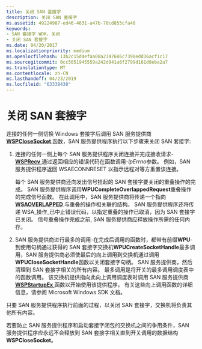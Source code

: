 ```yaml
---
title: 关闭 SAN 套接字
description: 关闭 SAN 套接字
ms.assetid: 49224987-ed46-4631-a47b-70cd855cfa40
keywords:
- SAN 套接字 WDK，关闭
- 关闭 SAN 套接字
ms.date: 04/20/2017
ms.localizationpriority: medium
ms.openlocfilehash: 13b2c15d4efaa08a2347686c7390edd36acf1c17
ms.sourcegitcommit: 0cc5051945559a242d941a6f2799d161d8eba2a7
ms.translationtype: MT
ms.contentlocale: zh-CN
ms.lasthandoff: 04/23/2019
ms.locfileid: "63338438"
---
```

# <a name="closing-a-san-socket"></a>关闭 SAN 套接字





连接的任何一侧切换 Windows 套接字后调用 SAN 服务提供商[ **WSPCloseSocket** ](https://msdn.microsoft.com/library/windows/hardware/ff566273)函数，SAN 服务提供程序执行以下步骤来关闭 SAN 套接字:

1.  连接的任何一侧上每个 SAN 服务提供程序关闭连接并完成接收请求- [ **WSPRecv** ](https://msdn.microsoft.com/library/windows/hardware/ff566309)通过返回相应的错误代码在函数调用-*lpErrno*参数。 例如，SAN 服务提供程序返回 WSAECONNRESET 以指示远程对等方重置该连接。

    每个 SAN 服务提供商还向发出信号挂起的 SAN 套接字要关闭的重叠操作的完成。 SAN 服务提供程序调用**WPUCompleteOverlappedRequest**重叠操作的完成信号函数。 在此调用中，SAN 服务提供商将传递一个指向[ **WSAOVERLAPPED** ](https://msdn.microsoft.com/library/windows/hardware/ff565952)与重叠的操作相关联的结构。 SAN 服务提供程序还将传递 WSA\_操作\_已中止错误代码，以指定重叠的操作已取消，因为 SAN 套接字已关闭。 信号重叠操作完成之前, SAN 服务提供商应释放操作所需的任何内存。

2.  SAN 服务提供商进行最多的调用-在完成后调用的函数时，都带有前缀**WPU**-到使用句柄通过获得的 SAN 套接字交换机**WPUCreateSocketHandle**最多调用，SAN 服务提供商必须使最后的向上调用到交换机通过调用**WPUCloseSocketHandle**函数以关闭套接字句柄。 SAN 服务提供商，然后清理到 SAN 套接字相关的所有内容。 最多调用是将开关的最多调用调度表中的函数调用。 该交换机提供指向此向上调用调度表时调用 SAN 服务提供商[ **WSPStartupEx** ](https://msdn.microsoft.com/library/windows/hardware/ff566321)函数以开始使用该提供程序。 有关这些向上调用函数的详细信息，请参阅 Microsoft Windows SDK 文档。

只要 SAN 服务提供程序执行前面的过程，以关闭 SAN 套接字，交换机将负责其他所有内容。

若要防止 SAN 服务提供程序和启动套接字闭包的交换机之间的争用条件，SAN 服务提供程序应永远不会释放到 SAN 套接字相关直到开关调用的数据结构**WSPCloseSocket**。

 

 





